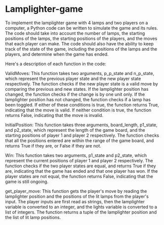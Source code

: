 # Lamplighter-game
To implement the lamplighter game with 4 lamps and two players on a computer, a Python code can be written to simulate the game and its rules. The code should take into account the number of lamps, the starting positions of the lamps, the starting positions of the players, and the moves that each player can make. The code should also have the ability to keep track of the state of the game, including the positions of the lamps and the players, and determine when the game has ended.

Here's a description of each function in the code:

ValidMoves: This function takes two arguments, p_p_state and n_p_state, which represent the previous player state and the new player state respectively. The function checks if the new player state is a valid move by comparing the previous and new states. If the lamplighter position has changed, the function checks if the change is by one unit only. If the lamplighter position has not changed, the function checks if a lamp has been toggled. If either of these conditions is true, the function returns True, indicating that the move is valid. If neither condition is true, the function returns False, indicating that the move is invalid.

InitialPosition: This function takes three arguments, board_length, p1_state, and p2_state, which represent the length of the game board, and the starting positions of player 1 and player 2 respectively. The function checks that all the positions entered are within the range of the game board, and returns True if they are, or False if they are not.

Win: This function takes two arguments, p1_state and p2_state, which represent the current positions of player 1 and player 2 respectively. The function checks if the two player states are equal, and returns True if they are, indicating that the game has ended and that one player has won. If the player states are not equal, the function returns False, indicating that the game is still ongoing.

get_player_move: This function gets the player's move by reading the lamplighter position and the positions of the lit lamps from the player's input. The player inputs are first read as strings, then the lamplighter variable is converted to an integer, and the lights variable is converted to a list of integers. The function returns a tuple of the lamplighter position and the list of lit lamp positions.
